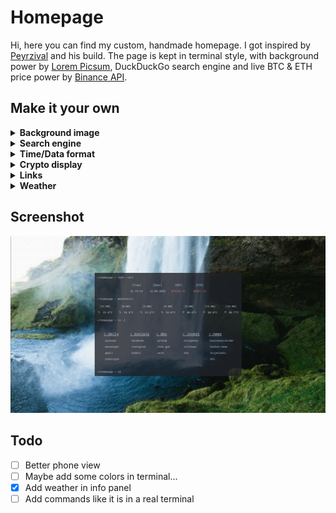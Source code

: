 # Homepage

Hi, here you can find my custom, handmade homepage. I got inspired by [Peyrzival](https://github.com/Peyrzival) and his build. The page is kept in terminal style, with background power by [Lorem Picsum](https://picsum.photos/), DuckDuckGo search engine and live BTC & ETH price power by [Binance API](https://www.binance.com/en/binance-api).

## Make it your own

<details>
<summary><strong>Background image</strong></summary>

In order to change background image (set it static or change API) edit line 42 in `/script/index.js`.

```js
body.style.backgroundImage = `url(YOUR_IMAGE_URL)`;
```

</details>

<details>
<summary><strong>Search engine</strong></summary>

DuckDuckGo is my favorite, but if you want to set, lest say Google, edit line 48 in `/script/index.js`.

```js
    window.open(`YOUR_SEARCH_ENGINE_URL${searchValue.value}`, "_self")
```

</details>

<details>
<summary><strong>Time/Data format</strong></summary>

To change the format, edit line 35/39 in `/script/index.js`. Swap `'pl-PL'` into something else, for example `'us-US'`.
</details>

<details>
<summary><strong>Crypto display</strong></summary>

<div align="center" style="color: #e06c75">

**!!! READ API [DOCUMENTATION](https://binance-docs.github.io/apidocs/spot/en/#websocket-market-streams) FIRST !!!**
</div>

Everything about binance web socket api you can find [here](https://binance-docs.github.io/apidocs/spot/en/#websocket-market-streams). In order to change anything check lines 7-17 or 19-29 in `/script/index.js`. Focus mainly:

```js
let ws = new WebSocket("wss://stream.binance.com:9443/ws/btcusdt@kline_5m");
```

```js
let price = parseFloat(stockObject.k.h).toFixed(2);
```

In those lines you can swap `'btcusdc'` to pair you like, `'@kline_5m'` to some others interval or type. If you change the type, you will probably have to change also `stockObject.XXX` to something else.

</details>

<details>
<summary><strong>Links</strong></summary>

To change bookmarks section go to `script/config.js`. This file hold the list of all bookmarks. Follow the pattern and add your own.

```json
{
        "title": "daily",
        "href": {
            "youtube": "https://www.youtube.com/",
            "facebook": "https://www.facebook.com/",
            "gmail": "https://mail.google.com/",
            "instagram": "https://www.instagram.com/"
        }
}
```

</details>

<details>
<summary><strong>Weather</strong></summary>

Weather data are based of [Open Meteo API](https://open-meteo.com/). To change location on your own swap values of latitude, longitude. They are located in `script/weather.js` in lines 3 and 4.

```js 
    const latitude = 54.52;
    const longitude = 18.53; 
```

</details>

## Screenshot

![image](./screenshots/screenshot.jpg)

## Todo

- [ ] Better phone view
- [ ] Maybe add some colors in terminal...
- [X] Add weather in info panel
- [ ] Add commands like it is in a real terminal
